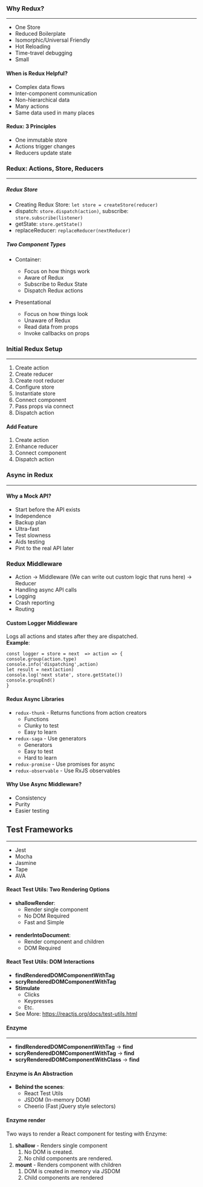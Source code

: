 ### Why Redux?

________________________________________________________________

* One Store
* Reduced Boilerplate
* Isomorphic/Universal Friendly
* Hot Reloading
* Time-travel debugging
* Small

#### When is Redux Helpful?

* Complex data flows
* Inter-component communication
* Non-hierarchical data
* Many actions
* Same data used in many places

#### Redux: 3 Principles

* One immutable store
* Actions trigger changes
* Reducers update state

### Redux: Actions, Store, Reducers

________________________________________________________________

##### Redux Store

* Creating Redux Store: `let store = createStore(reducer)`
* dispatch: `store.dispatch(action)`, subscribe: `store.subscribe(listener)`
* getState: `store.getState()`
* replaceReducer: `replaceReducer(nextReducer)`

##### Two Component Types

* Container:
    * Focus on how things work
    * Aware of Redux
    * Subscribe to Redux State
    * Dispatch Redux actions

* Presentational
    * Focus on how things look
    * Unaware of Redux
    * Read data from props
    * Invoke callbacks on props

### Initial Redux Setup

________________________________________________________________

1. Create action
2. Create reducer
3. Create root reducer
4. Configure store
5. Instantiate store
6. Connect component
7. Pass props via connect
8. Dispatch action

#### Add Feature

1. Create action
2. Enhance reducer
3. Connect component
4. Dispatch action

### Async in Redux

________________________________________________________________

#### Why a Mock API?

* Start before the API exists
* Independence
* Backup plan
* Ultra-fast
* Test slowness
* Aids testing
* Pint to the real API later

### Redux Middleware

* Action -> Middleware (We can write out custom logic that runs here) -> Reducer
* Handling async API calls
* Logging
* Crash reporting
* Routing

#### Custom Logger Middleware

Logs all actions and states after they are dispatched.<br/>
**Example**:

````
const logger = store = next  => action => {
console.group(action.type)
console.info('dispatching',action)
let result = next(action)
console.log('next state', store.getState())
console.groupEnd()
}
````

#### Redux Async Libraries

* `redux-thunk` - Returns functions from action creators
    * Functions
    * Clunky to test
    * Easy to learn
* `redux-saga` - Use generators
    * Generators
    * Easy to test
    * Hard to learn
* `redux-promise` - Use promises for async
* `redux-observable` - Use RxJS observables

#### Why Use Async Middleware?

* Consistency
* Purity
* Easier testing

## Test Frameworks

________________________________________________________________

* Jest
* Mocha
* Jasmine
* Tape
* AVA

#### React Test Utils: Two Rendering Options

* **shallowRender**:
    * Render single component
    * No DOM Required
    * Fast and Simple
      <br/><br/>
* **renderIntoDocument**:
    * Render component and children
    * DOM Required

#### React Test Utils: DOM Interactions

* **findRenderedDOMComponentWithTag**
* **scryRenderedDOMComponentWithTag**
* **Stimulate**
    * Clicks
    * Keypresses
    * Etc.
* See More: https://reactjs.org/docs/test-utils.html

#### Enzyme

________________________________________________________________

* **findRenderedDOMComponentWithTag** -> **find**
* **scryRenderedDOMComponentWithTag** -> **find**
* **scryRenderedDOMComponentWithClass** -> **find**

#### Enzyme is An Abstraction

* **Behind the scenes**:
    * React Test Utils
    * JSDOM (In-memory DOM)
    * Cheerio (Fast jQuery style selectors)

#### Enzyme render

Two ways to render a React component for testing with Enzyme:

1. __shallow__ - Renders single component
    1. No DOM is created.
    2. No child components are rendered.
2. __mount__ - Renders component with children
    1. DOM is created in memory via JSDOM
    2. Child components are rendered

